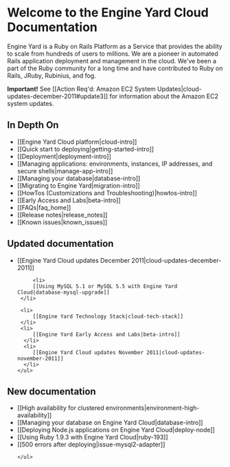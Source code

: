 # Welcome to the Engine Yard Cloud Documentation

Engine Yard is a Ruby on Rails Platform as a Service that provides the ability to scale from hundreds of users to millions. We are a pioneer in automated Rails application deployment and management in the cloud. We've been a part of the Ruby community for a long time and have contributed to Ruby on Rails, JRuby, Rubinius, and fog.

**Important!** See [[Action Req'd: Amazon EC2 System Updates|cloud-updates-december-2011#update3]] for information about the Amazon EC2 system updates. 

## In Depth On
* [[Engine Yard Cloud platform|cloud-intro]]
* [[Quick start to deploying|getting-started-intro]]
* [[Deployment|deployment-intro]]
* [[Managing applications: environments, instances, IP addresses, and secure shells|manage-app-intro]]
* [[Managing your database|database-intro]]
* [[Migrating to Engine Yard|migration-intro]]
* [[HowTos (Customizations and Troubleshooting)|howtos-intro]]
* [[Early Access and Labs|beta-intro]]
* [[FAQs|faq_home]]
* [[Release notes|release_notes]]
* [[Known issues|known_issues]]

<div class="split">
  <div class="col col-first">
    <h2>Updated documentation</h2>
    <ul>
  	 	<li>
		     [[Engine Yard Cloud updates December 2011|cloud-updates-december-2011]]
		 </li>
		
		 <li>
	     [[Using MySQL 5.1 or MySQL 5.5 with Engine Yard Cloud|database-mysql-upgrade]]
     </li>
	 
	 <li>
         [[Engine Yard Technology Stack|cloud-tech-stack]]
     </li>
     <li>
         [[Engine Yard Early Access and Labs|beta-intro]]
      </li>
	  <li>
	     [[Engine Yard Cloud updates November 2011|cloud-updates-november-2011]]
	  </li>	
    </ul>   
  </div>
  
  <div class="col col-last">
    <h2>New documentation</h2>
    <ul> 
	  <li>
         [[High availability for clustered environments|environment-high-availability]]
      </li>
	  <li>
	     [[Managing your database on Engine Yard Cloud|database-intro]]
	  </li>
      <li>
         [[Deploying Node.js applications on Engine Yard Cloud|deploy-node]]
      </li>
      <li>
         [[Using Ruby 1.9.3 with Engine Yard Cloud|ruby-193]]
      </li>
      <li>
	 [[500 errors after deploying|issue-mysql2-adapter]]
      </li>
     
    </ul>
  </div>
</div>
